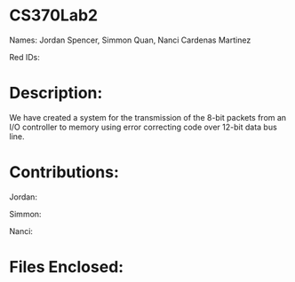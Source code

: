 # CS370Lab2

Names: Jordan Spencer, Simmon Quan, Nanci Cardenas Martinez

Red IDs: 

# Description:

We have created a system for the transmission of the 8-bit packets from an I/O controller to memory using error correcting code over 12-bit data bus line. 

# Contributions: 
Jordan:

Simmon:

Nanci: 

# Files Enclosed:

